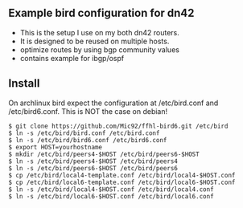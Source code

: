 ## Example bird configuration for dn42

* This is the setup I use on my both dn42 routers.
* It is designed to be reused on multiple hosts.
* optimize routes by using bgp community values
* contains example for ibgp/ospf

## Install

On archlinux bird expect the configuration
at /etc/bird.conf and /etc/bird6.conf.
This is NOT the case on debian!

```
$ git clone https://github.com/Mic92/ffhl-bird6.git /etc/bird
$ ln -s /etc/bird/bird.conf /etc/bird.conf
$ ln -s /etc/bird/bird6.conf /etc/bird6.conf
$ export HOST=yourhostname
$ mkdir /etc/bird/peers4-$HOST /etc/bird/peers6-$HOST
$ ln -s /etc/bird/peers4-$HOST /etc/bird/peers4
$ ln -s /etc/bird/peers6-$HOST /etc/bird/peers6
$ cp /etc/bird/local4-template.conf /etc/bird/local4-$HOST.conf
$ cp /etc/bird/local6-template.conf /etc/bird/local6-$HOST.conf
$ ln -s /etc/bird/local4-$HOST.conf /etc/bird/local4.conf
$ ln -s /etc/bird/local6-$HOST.conf /etc/bird/local6.conf
```
